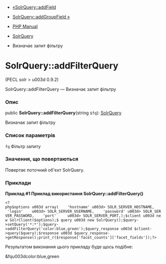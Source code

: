 - [«SolrQuery::addField](solrquery.addfield.md)
- [SolrQuery::addGroupField »](solrquery.addgroupfield.md)

- [PHP Manual](index.md)
- [SolrQuery](class.solrquery.md)
- Визначає запит фільтру

# SolrQuery::addFilterQuery

(PECL solr \> u003d 0.9.2)

SolrQuery::addFilterQuery — Визначає запит фільтру

### Опис

public **SolrQuery::addFilterQuery**(string `$fq`):
[SolrQuery](class.solrquery.md)

Визначає запит фільтру

### Список параметрів

`fq`
Фільтр запиту

### Значення, що повертаються

Повертає поточний об'єкт SolrQuery.

### Приклади

**Приклад #1 Приклад використання **SolrQuery::addFilterQuery()****

` <?php$options u003d array(    'hostname' u003d> SOLR_SERVER_HOSTNAME,    'login'    u003d> SOLR_SERVER_USERNAME,    'password' u003d> SOLR_SERVER_PASSWORD,    'port'     u003d> SOLR_SERVER_PORT,);$client u003d new SolrClient($options);$ query u003d new SolrQuery();$query->setQuery('*:*');$query->addFilterQuery('color:blue,green');$query_response u003d $client->query($query);$response u003d $query_response->getResponse();print_r($response['facet_counts']['facet_fields']);?> `

Результатом виконання цього прикладу буде щось подібне:

&fqu003dcolor:blue,green
